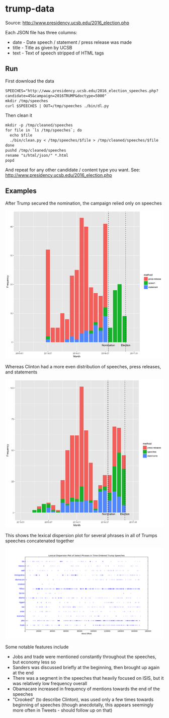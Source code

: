 trump-data
==========

Source: http://www.presidency.ucsb.edu/2016_election.php

Each JSON file has three columns:

* date - Date speech / statement / press release was made
* title - Title as given by UCSB
* text - Text of speech stripped of HTML tags

Run
---

First download the data

```
SPEECHES="http://www.presidency.ucsb.edu/2016_election_speeches.php?candidate=45&campaign=2016TRUMP&doctype=5000"
mkdir /tmp/speeches
curl $SPEECHES | OUT=/tmp/speeches ./bin/dl.py
```

Then clean it

```
mkdir -p /tmp/cleaned/speeches
for file in `ls /tmp/speeches`; do
  echo $file
  ./bin/clean.py < /tmp/speeches/$file > /tmp/cleaned/speeches/$file
done
pushd /tmp/cleaned/speeches
rename "s/html/json/" *.html
popd
```

And repeat for any other candidate / content type you want. See: http://www.presidency.ucsb.edu/2016_election.php

Examples
--------

After Trump secured the nomination, the campaign relied only on speeches

![trump-communication.png](examples/trump-communication.png)

Whereas Clinton had a more even distribution of speeches, press releases, and statements

![clinton-communication.png](examples/clinton-communication.png)

This shows the lexical dispersion plot for several phrases in all of Trumps speeches concatenated together

![trump-lexical-dispersion-plot.png](examples/trump-lexical-dispersion-plot.png)

Some notable features include

* Jobs and trade were mentioned constantly throughout the speeches, but economy less so
* Sanders was discussed briefly at the beginning, then brought up again at the end
* There was a segment in the speeches that heavily focused on ISIS, but it was relatively low frequency overall
* Obamacare increased in frequency of mentions towards the end of the speeches
* "Crooked" (to describe Clinton), was used only a few times towards beginning of speeches (though anecdotally, this appears seemingly more often in Tweets - should follow up on that)

